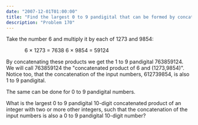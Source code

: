 ```yaml
---
date: "2007-12-01T01:00:00"
title: "Find the largest 0 to 9 pandigital that can be formed by concatenating products"
description: "Problem 170"
---
```


<p>Take the number 6 and multiply it by each of 1273 and 9854:</p>
<p style="margin-left:50px;">6 × 1273 =  7638
6 × 9854 = 59124</p>
<p>By concatenating these products we get the 1 to 9 pandigital 763859124. We will call 763859124 the "concatenated product of 6 and (1273,9854)". Notice too, that the concatenation of the input numbers, 612739854, is also 1 to 9 pandigital.</p>
<p>The same can be done for 0 to 9 pandigital numbers.</p>
<p>What is the largest 0 to 9 pandigital 10-digit concatenated product of an integer with two or more other integers, such that the concatenation of the input numbers is also a 0 to 9 pandigital 10-digit number?</p>

